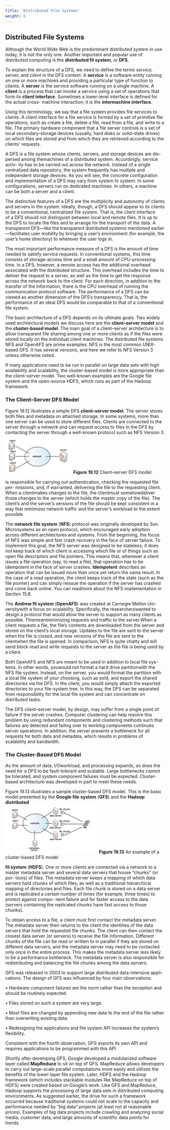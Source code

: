```yaml
---
title: 'Distributed File Systems'
weight: 6
---
```


## Distributed File Systems

Although the World Wide Web is the predominant distributed system in use today, it is not the only one. Another important and popular use of distributed computing is the **distributed fil system**, or **DFS**.

To explain the structure of a DFS, we need to define the terms _service, server,_ and _client_ in the DFS context. A **service** is a software entity running on one or more machines and providing a particular type of function to clients. A **server** is the service software running on a single machine. A **client** is a process that can invoke a service using a set of operations that form its **client interface**. Sometimes a lower-level interface is defined for the actual cross- machine interaction; it is the **intermachine interface**.

Using this terminology, we say that a file system provides file services to clients. A client interface for a file service is formed by a set of primitive file operations, such as create a file, delete a file, read from a file, and write to a file. The primary hardware component that a file server controls is a set of local secondary-storage devices (usually, hard disks or solid-state drives) on which files are stored and from which they are retrieved according to the clients’ requests.

A DFS is a file system whose clients, servers, and storage devices are dis- persed among themachines of a distributed system. Accordingly, service activ- ity has to be carried out across the network. Instead of a single centralized data repository, the system frequently has multiple and independent storage devices. As you will see, the concrete configuration and implementation of a DFS may vary from system to system. In some configurations, servers run on dedicated machines. In others, a machine can be both a server and a client.

The distinctive features of a DFS are the multiplicity and autonomy of clients and servers in the system. Ideally, though, a DFS should appear to its clients to be a conventional, centralized file system. That is, the client interface  
of a DFS should not distinguish between local and remote files. It is up to the DFS to locate the files and to arrange for the transport of the data. A _transparent_ DFS—like the transparent distributed systems mentioned earlier—facilitates user mobility by bringing a user’s environment (for example, the user’s home directory) to wherever the user logs in.

The most important performance measure of a DFS is the amount of time needed to satisfy service requests. In conventional systems, this time consists of storage-access time and a small amount of CPU-processing time. In a DFS, however, a remote access has the additional overhead associated with the distributed structure. This overhead includes the time to deliver the request to a server, as well as the time to get the response across the network back to the client. For each direction, in addition to the transfer of the information, there is the CPU overhead of running the communication protocol software. The performance of a DFS can be viewed as another dimension of the DFS’s transparency. That is, the performance of an ideal DFS would be comparable to that of a conventional file system.

The basic architecture of a DFS depends on its ultimate goals. Two widely used architectural models we discuss here are the **client–server model** and the **cluster-based model**. The main goal of a client–server architecture is to allow transparent file sharing among one or more clients as if the files were stored locally on the individual client machines. The distributed file systems NFS and OpenAFS are prime examples. NFS is the most common UNIX-based DFS. It has several versions, and here we refer to NFS Version 3 unless otherwise noted.

If many applications need to be run in parallel on large data sets with high availability and scalability, the cluster-based model is more appropriate than the client–server model. Two well-known examples are the Google file system and the open-source HDFS, which runs as part of the Hadoop framework.

### The Client–Server DFS Model

Figure 19.12 illustrates a simple DFS **client–server model**. The server stores both files and metadata on attached storage. In some systems, more than one server can be used to store different files. Clients are connected to the server through a network and can request access to files in the DFS by contacting the server through a well-known protocol such as NFS Version 3. 
![Alt text](image-21.png)
**Figure 19.12** Client–server DFS model.  

is responsible for carrying out authentication, checking the requested file per- missions, and, if warranted, delivering the file to the requesting client. When a clientmakes changes to the file, the clientmust somehowdeliver those changes to the server (which holds the master copy of the file). The client’s and the server’s versions of the file should be kept consistent in a way that minimizes network traffic and the server’s workload to the extent possible.

The **network file system** (**NFS**) protocol was originally developed by Sun Microsystems as an open protocol, which encouraged early adoption across different architectures and systems. From the beginning, the focus of NFS was simple and fast crash recovery in the face of server failure. To implement this goal, the NFS server was designed to be stateless; it does not keep track of which client is accessing which file or of things such as open file descriptors and file pointers. This means that, whenever a client issues a file operation (say, to read a file), that operation has to be idempotent in the face of server crashes. **Idempotent** describes an operation that can be issued more than once yet return the same result. In the case of a read operation, the client keeps track of the state (such as the file pointer) and can simply reissue the operation if the server has crashed and come back online. You can readmore about the NFS implementation in Section 15.8.

The **Andrew fil system** (**OpenAFS**) was created at Carnegie Mellon Uni- versitywith a focus on scalability. Specifically, the researcherswanted to design a protocol that would allow the server to support as many clients as possible. Thismeantminimizing requests and traffic to the server.When a client requests a file, the file’s contents are downloaded from the server and stored on the client’s local storage. Updates to the file are sent to the server when the file is closed, and new versions of the file are sent to the clientwhen the file is opened. In comparison, NFS is quite chatty and will send block read and write requests to the server as the file is being used by a client.

Both OpenAFS and NFS are meant to be used in addition to local file sys- tems. In other words, youwould not format a hard drive partitionwith the NFS file system. Instead, on the server, you would format the partition with a local file system of your choosing, such as ext4, and export the shared directories via the DFS. In the client, you would simply attach the exported directories to your file-system tree. In this way, the DFS can be separated from responsibility for the local file system and can concentrate on distributed tasks.

The DFS client–server model, by design, may suffer from a single point of failure if the server crashes. Computer clustering can help resolve this problem by using redundant components and clustering methods such that failures are detected and failing over to working components continues server operations. In addition, the server presents a bottleneck for all requests for both data and metadata, which results in problems of scalability and bandwidth.

### The Cluster-Based DFS Model

As the amount of data, I/Oworkload, and processing expands, so does the need for a DFS to be fault-tolerant and scalable. Large bottlenecks cannot be tolerated, and system component failures must be expected. Cluster-based architecture was developed in part to meet these needs.

Figure 19.13 illustrates a sample cluster-based DFS model. This is the basic model presented by the **Google file system** (**GFS**) and the **Hadoop distributed**  
![Alt text](image-22.png)
**Figure 19.13** An example of a cluster-based DFS model

**fil system** (**HDFS**). One or more clients are connected via a network to a master metadata server and several data servers that house “chunks” (or por- tions) of files. The metadata server keeps a mapping of which data servers hold chunks of which files, as well as a traditional hierarchical mapping of directories and files. Each file chunk is stored on a data server and is replicated a certain number of times (for example, three times) to protect against compo- nent failure and for faster access to the data (servers containing the replicated chunks have fast access to those chunks).

To obtain access to a file, a client must first contact the metadata server. The metadata server then returns to the client the identities of the data servers that hold the requested file chunks. The client can then contact the closest data server (or servers) to receive the file information. Different chunks of the file can be read or written to in parallel if they are stored on different data servers, and the metadata server may need to be contacted only once in the entire process. This makes the metadata server less likely to be a performance bottleneck. The metadata server is also responsible for redistributing and balancing the file chunks among the data servers.

GFS was released in 2003 to support large distributed data-intensive appli- cations. The design of GFS was influenced by four main observations:

• Hardware component failures are the norm rather than the exception and should be routinely expected.

• Files stored on such a system are very large.

• Most files are changed by appending new data to the end of the file rather than overwriting existing data.

• Redesigning the applications and file system API increases the system’s flexibility.

Consistent with the fourth observation, GFS exports its own API and requires applications to be programmed with this API.  

Shortly after developing GFS, Google developed a modularized software layer called **MapReduce** to sit on top of GFS. MapReduce allows developers to carry out large-scale parallel computations more easily and utilizes the benefits of the lower-layer file system. Later, HDFS and the Hadoop framework (which includes stackable modules like MapReduce on top of HDFS) were created based on Google’s work. Like GFS and MapReduce, Hadoop supports the processing of large data sets in distributed computing environments. As suggested earlier, the drive for such a framework occurred because traditional systems could not scale to the capacity and performance needed by “big data” projects (at least not at reasonable prices). Examples of big data projects include crawling and analyzing social media, customer data, and large amounts of scientific data points for trends.
